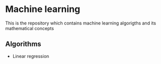 # Machine learning

This is the repository which contains machine learning algorigths and its mathematical concepts

## Algorithms

- Linear regression
